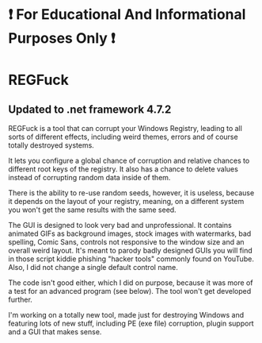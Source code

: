# ❗ For Educational And Informational Purposes Only ❗
# REGFuck
## Updated to .net framework 4.7.2
REGFuck is a tool that can corrupt your Windows Registry, leading to all sorts of different effects, including weird themes, errors and of course totally destroyed systems.

It lets you configure a global chance of corruption and relative chances to different root keys of the registry. It also has a chance to delete values instead of corrupting random data inside of them.

There is the ability to re-use random seeds, however, it is useless, because it depends on the layout of your registry, meaning, on a different system you won't get the same results with the same seed.

The GUI is designed to look very bad and unprofessional. It contains animated GIFs as background images, stock images with watermarks, bad spelling, Comic Sans, controls not responsive to the window size and an overall weird layout. It's meant to parody badly designed GUIs you will find in those script kiddie phishing "hacker tools" commonly found on YouTube. Also, I did not change a single default control name.

The code isn't good either, which I did on purpose, because it was more of a test for an advanced program (see below). The tool won't get developed further.

I'm working on a totally new tool, made just for destroying Windows and featuring lots of new stuff, including PE (exe file) corruption, plugin support and a GUI that makes sense.

